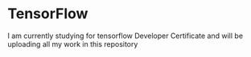 # TensorFlow
I am currently studying for tensorflow Developer Certificate and will be uploading all my work in this repository
